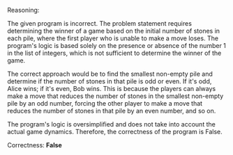 Reasoning:

The given program is incorrect. The problem statement requires determining the winner of a game based on the initial number of stones in each pile, where the first player who is unable to make a move loses. The program's logic is based solely on the presence or absence of the number 1 in the list of integers, which is not sufficient to determine the winner of the game.

The correct approach would be to find the smallest non-empty pile and determine if the number of stones in that pile is odd or even. If it's odd, Alice wins; if it's even, Bob wins. This is because the players can always make a move that reduces the number of stones in the smallest non-empty pile by an odd number, forcing the other player to make a move that reduces the number of stones in that pile by an even number, and so on.

The program's logic is oversimplified and does not take into account the actual game dynamics. Therefore, the correctness of the program is False.

Correctness: **False**